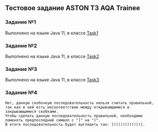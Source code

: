 ## Тестовое задание ASTON ТЗ AQA Trainee

### Задание №1
Выполнено на языке Java 11, в классе [Task1](https://github.com/AleksandrMuzhev/Muzhev_ASTON_Java11/blob/main/src/main/java/org/example/Task1.java)

### Задание №2
Выполнено на языке Java 11, в классе [Task2](https://github.com/AleksandrMuzhev/Muzhev_ASTON_Java11/blob/main/src/main/java/org/example/Task2.java)

### Задание №3
Выполнено на языке Java 11, в классе [Task3](https://github.com/AleksandrMuzhev/Muzhev_ASTON_Java11/blob/main/src/main/java/org/example/Task3.java)

### Задание №4
    Нет, данную скобочную последовательность нельзя считать правильной, так как в ней есть несоответствие между открывающимися и закрывающимися скобками.
    Чтобы сделать данную последовательность правильной, необходимо поменять предпоследний символ с "]" на ")". 
    В итоге последовательность будет выглядеть так: [((())()(()))].
